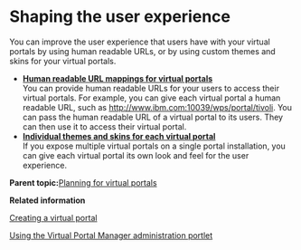 # Shaping the user experience

You can improve the user experience that users have with your virtual portals by using human readable URLs, or by using custom themes and skins for your virtual portals.

-   **[Human readable URL mappings for virtual portals](../admin-system/advppln_shpux_urlmap.md)**  
You can provide human readable URLs for your users to access their virtual portals. For example, you can give each virtual portal a human readable URL, such as http://www.ibm.com:10039/wps/portal/tivoli. You can pass the human readable URL of a virtual portal to its users. They can then use it to access their virtual portal.
-   **[Individual themes and skins for each virtual portal](../admin-system/advppln_shpux_thmskn.md)**  
If you expose multiple virtual portals on a single portal installation, you can give each virtual portal its own look and feel for the user experience.

**Parent topic:**[Planning for virtual portals](../admin-system/advppln.md)

**Related information**  


[Creating a virtual portal](../admin-system/advp_tsk_create_vp.md)

[Using the Virtual Portal Manager administration portlet](../admin-system/advp_vpmgr_use.md)


